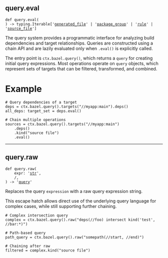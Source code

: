 

## query.eval

<pre class="language-python"><code><span class="source python"><span class="meta function python"><span class="storage type function python">def</span> <span class="entity name function python"><span class="meta generic-name python">query</span></span>.<span class="entity name function python"><span class="meta generic-name python">eval</span></span></span><span class="meta function parameters python"><span class="punctuation section parameters begin python">(</span></span><span class="meta function parameters python">
<span class="punctuation section parameters end python">)</span></span><span class="meta function python"> </span><span class="meta function annotation return python"><span class="punctuation separator annotation return python">-&gt;</span> <span class="meta item-access python"><span class="meta qualified-name python"><span class="meta generic-name python">typing</span><span class="punctuation accessor dot python">.</span><span class="meta generic-name python">Iterable</span></span></span><span class="meta item-access python"><span class="punctuation section brackets begin python">[</span></span><span class="meta item-access arguments python"><span class="meta string python"><span class="string quoted single python"><span class="punctuation definition string begin python">&#39;</span></span></span><span class="meta string python"><span class="string quoted single python"><a href="/lib/bazel/query/generated_file">generated_file</a><span class="punctuation definition string end python">&#39;</span></span></span> <span class="keyword operator arithmetic python">|</span> <span class="meta string python"><span class="string quoted single python"><span class="punctuation definition string begin python">&#39;</span></span></span><span class="meta string python"><span class="string quoted single python"><a href="/lib/bazel/query/package_group">package_group</a><span class="punctuation definition string end python">&#39;</span></span></span> <span class="keyword operator arithmetic python">|</span> <span class="meta string python"><span class="string quoted single python"><span class="punctuation definition string begin python">&#39;</span></span></span><span class="meta string python"><span class="string quoted single python"><a href="/lib/bazel/query/rule">rule</a><span class="punctuation definition string end python">&#39;</span></span></span> <span class="keyword operator arithmetic python">|</span> <span class="meta string python"><span class="string quoted single python"><span class="punctuation definition string begin python">&#39;</span></span></span><span class="meta string python"><span class="string quoted single python"><a href="/lib/bazel/query/source_file">source_file</a><span class="punctuation definition string end python">&#39;</span></span></span></span><span class="meta item-access python"><span class="punctuation section brackets end python">]</span></span></span></span></code></pre>

The query system provides a programmatic interface for analyzing build dependencies and target relationships. Queries are constructed using a chain API and are lazily evaluated only when `.eval()` is explicitly called.

The entry point is `ctx.bazel.query()`, which returns a `query` for creating initial
query expressions. Most operations operate on `query` objects, which represent
sets of targets that can be filtered, transformed, and combined.

# Example

```starlark
# Query dependencies of a target
deps = ctx.bazel.query().targets("//myapp:main").deps()
all_deps: target_set = deps.eval()

# Chain multiple operations
sources = ctx.bazel.query().targets("//myapp:main")
    .deps()
    .kind("source file")
    .eval()
```

***

## query.raw

<pre class="language-python"><code><span class="source python"><span class="meta function python"><span class="storage type function python">def</span> <span class="entity name function python"><span class="meta generic-name python">query</span></span>.<span class="entity name function python"><span class="meta generic-name python">raw</span></span></span><span class="meta function parameters python"><span class="punctuation section parameters begin python">(</span></span><span class="meta function parameters python">
    <span class="variable parameter python">expr</span></span><span class="meta function parameters annotation python"><span class="punctuation separator annotation parameter python">:</span> <span class="meta string python"><span class="string quoted single python"><span class="punctuation definition string begin python">&#39;</span></span></span><span class="meta string python"><span class="string quoted single python"><a href="/lib/str">str</a><span class="punctuation definition string end python">&#39;</span></span></span></span><span class="meta function parameters python"><span class="punctuation separator parameters python">,</span>
    /<span class="punctuation separator parameters python">,</span>
<span class="punctuation section parameters end python">)</span></span><span class="meta function python"> </span><span class="meta function annotation return python"><span class="punctuation separator annotation return python">-&gt;</span> <span class="meta string python"><span class="string quoted single python"><span class="punctuation definition string begin python">&#39;</span></span></span><span class="meta string python"><span class="string quoted single python"><a href="/lib/bazel/query">query</a><span class="punctuation definition string end python">&#39;</span></span></span></span></span></code></pre>

Replaces the query `expression` with a raw query expression string.

This escape hatch allows direct use of the underlying query language for complex cases,
while still supporting further chaining.

```starlark
# Complex intersection query
complex = ctx.bazel.query().raw("deps(//foo) intersect kind('test', //bar:*)")

# Path-based query
path_query = ctx.bazel.query().raw("somepath(//start, //end)")

# Chaining after raw
filtered = complex.kind("source file")
```
